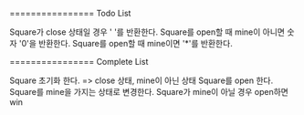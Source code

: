 ================
Todo List

Square가 close 상태일 경우 ' '를 반환한다.
Square를 open할 때 mine이 아니면 숫자 '0'을 반환한다.
Square를 open할 때 mine이면 '*'를 반환한다.

================
Complete List

Square 초기화 한다. => close 상태, mine이 아닌 상태
Square를 open 한다.
Square를 mine을 가지는 상태로 변경한다.
Square가 mine이 아닐 경우 open하면 win
